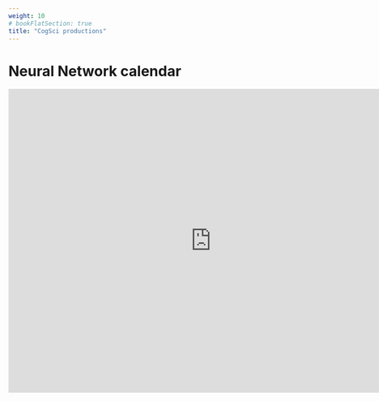 ```yaml
---
weight: 10
# bookFlatSection: true
title: "CogSci productions"
---
```


# Neural Network calendar

<iframe src="https://calendar.google.com/calendar/embed?src=waade.net_g1s9lthnsk8q4rp6b71ha53ti0%40group.calendar.google.com&ctz=Europe%2FCopenhagen" style="border: 0" width="800" height="600" frameborder="0" scrolling="no"></iframe>